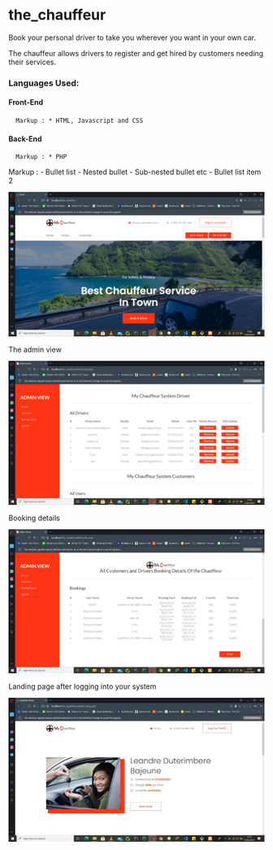 # the_chauffeur #

Book your personal driver to take you wherever you want in your own car.

The chauffeur allows drivers to register and get hired by customers needing their services.

### Languages Used: ###


  #### Front-End ####
      Markup : * HTML, Javascript and CSS
      
  #### Back-End ####
      Markup : * PHP
      
   Markup : - Bullet list
              - Nested bullet
                  - Sub-nested bullet etc
          - Bullet list item 2 


![home_page_image](https://github.com/ADeogratias/the_chauffeur/blob/master/img/the%20chauffeurimg1.png)

The admin view

![admin_view_page](https://github.com/ADeogratias/the_chauffeur/blob/master/img/the%20chauffeurimg2.JPG)

Booking details

![booking_details](https://github.com/ADeogratias/the_chauffeur/blob/master/img/the%20chauffeurimg3.JPG)

Landing page after logging into your system

![login_landing_page](https://github.com/ADeogratias/the_chauffeur/blob/master/img/the%20chauffeurimg4.JPG)
